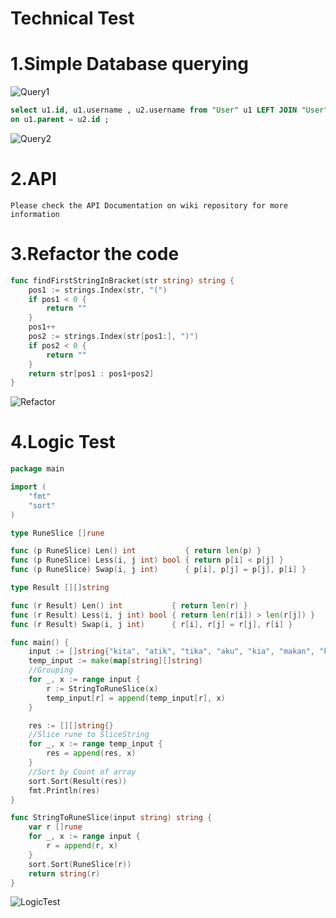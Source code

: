 # Technical Test

# 1.Simple Database querying

![Query1](https://user-images.githubusercontent.com/60681701/129472430-a185f096-f342-43e0-96d6-73e1c66ddabd.png)

```sql
select u1.id, u1.username , u2.username from "User" u1 LEFT JOIN "User" u2 
on u1.parent = u2.id ;
```

![Query2](https://user-images.githubusercontent.com/60681701/129472435-45964e95-c459-466f-845f-0ba65e53da31.png)

# 2.API

```
Please check the API Documentation on wiki repository for more information
```

# 3.Refactor the code

```Go
func findFirstStringInBracket(str string) string {
    pos1 := strings.Index(str, "(")
    if pos1 < 0 {
        return ""
    }
    pos1++
    pos2 := strings.Index(str[pos1:], ")")
    if pos2 < 0 {
        return ""
    }
    return str[pos1 : pos1+pos2]
}
```

![Refactor](https://user-images.githubusercontent.com/60681701/129472477-b78377cf-e5ff-4f7c-8c6b-3c93243c83fc.png)


# 4.Logic Test

```Go
package main

import (
    "fmt"
    "sort"
)

type RuneSlice []rune

func (p RuneSlice) Len() int           { return len(p) }
func (p RuneSlice) Less(i, j int) bool { return p[i] < p[j] }
func (p RuneSlice) Swap(i, j int)      { p[i], p[j] = p[j], p[i] }

type Result [][]string

func (r Result) Len() int           { return len(r) }
func (r Result) Less(i, j int) bool { return len(r[i]) > len(r[j]) }
func (r Result) Swap(i, j int)      { r[i], r[j] = r[j], r[i] }

func main() {
    input := []string{"kita", "atik", "tika", "aku", "kia", "makan", "kua"}
    temp_input := make(map[string][]string)
    //Grouping
    for _, x := range input {
        r := StringToRuneSlice(x)
        temp_input[r] = append(temp_input[r], x)
    }

    res := [][]string{}
    //Slice rune to SliceString
    for _, x := range temp_input {
        res = append(res, x)
    }
    //Sort by Count of array
    sort.Sort(Result(res))
    fmt.Println(res)
}

func StringToRuneSlice(input string) string {
    var r []rune
    for _, x := range input {
        r = append(r, x)
    }
    sort.Sort(RuneSlice(r))
    return string(r)
}
```

![LogicTest](https://user-images.githubusercontent.com/60681701/129472470-2415ef1e-c40f-4029-a479-e17626c90513.png)

